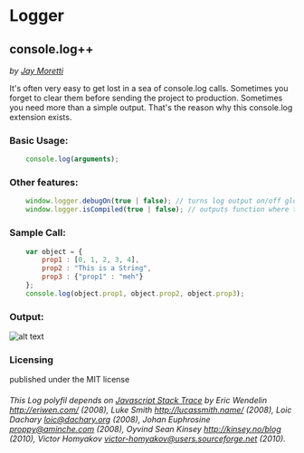# Logger
## console.log++
_by [Jay Moretti](http://madeinhaus.com)_

It's often very easy to get lost in a sea of console.log calls. Sometimes you forget to clear them before sending the project to production. Sometimes you need more than a simple output. That's the reason why this console.log extension exists.

### Basic Usage: 
```javascript
	console.log(arguments);
```

### Other features:
```javascript
	window.logger.debugOn(true | false); // turns log output on/off globally
	window.logger.isCompiled(true | false); // outputs function where the log happened instead of file where the log happened.
```

### Sample Call:
```javascript
	var object = {
		prop1 : [0, 1, 2, 3, 4],
		prop2 : "This is a String",
		prop3 : {"prop1" : "meh"}
	};
	console.log(object.prop1, object.prop2, object.prop3);
```

### Output: 
![alt text](http://jaymoretti.com/logger/output.png "Sample Output")

### Licensing 
published under the MIT license

###### This Log polyfil depends on [Javascript Stack Trace](https://github.com/eriwen/javascript-stacktrace) by Eric Wendelin http://eriwen.com/ (2008), Luke Smith http://lucassmith.name/ (2008), Loic Dachary <loic@dachary.org> (2008), Johan Euphrosine <proppy@aminche.com> (2008), Oyvind Sean Kinsey http://kinsey.no/blog (2010), Victor Homyakov <victor-homyakov@users.sourceforge.net> (2010).
